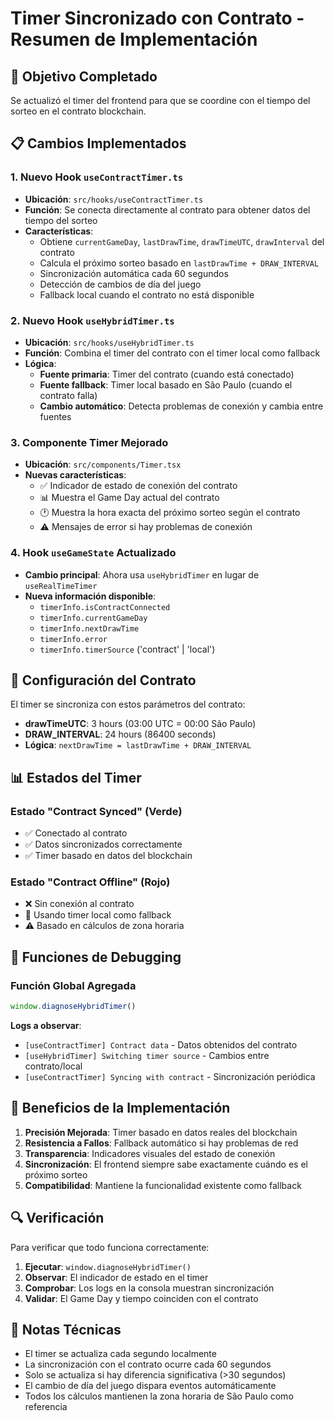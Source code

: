 # Timer Sincronizado con Contrato - Resumen de Implementación

## 🎯 Objetivo Completado
Se actualizó el timer del frontend para que se coordine con el tiempo del sorteo en el contrato blockchain.

## 📋 Cambios Implementados

### 1. Nuevo Hook `useContractTimer.ts`
- **Ubicación**: `src/hooks/useContractTimer.ts`
- **Función**: Se conecta directamente al contrato para obtener datos del tiempo del sorteo
- **Características**:
  - Obtiene `currentGameDay`, `lastDrawTime`, `drawTimeUTC`, `drawInterval` del contrato
  - Calcula el próximo sorteo basado en `lastDrawTime + DRAW_INTERVAL`
  - Sincronización automática cada 60 segundos
  - Detección de cambios de día del juego
  - Fallback local cuando el contrato no está disponible

### 2. Nuevo Hook `useHybridTimer.ts`
- **Ubicación**: `src/hooks/useHybridTimer.ts`
- **Función**: Combina el timer del contrato con el timer local como fallback
- **Lógica**:
  - **Fuente primaria**: Timer del contrato (cuando está conectado)
  - **Fuente fallback**: Timer local basado en São Paulo (cuando el contrato falla)
  - **Cambio automático**: Detecta problemas de conexión y cambia entre fuentes

### 3. Componente Timer Mejorado
- **Ubicación**: `src/components/Timer.tsx`
- **Nuevas características**:
  - ✅ Indicador de estado de conexión del contrato
  - 📊 Muestra el Game Day actual del contrato
  - 🕐 Muestra la hora exacta del próximo sorteo según el contrato
  - ⚠️ Mensajes de error si hay problemas de conexión

### 4. Hook `useGameState` Actualizado
- **Cambio principal**: Ahora usa `useHybridTimer` en lugar de `useRealTimeTimer`
- **Nueva información disponible**:
  - `timerInfo.isContractConnected`
  - `timerInfo.currentGameDay`
  - `timerInfo.nextDrawTime`
  - `timerInfo.error`
  - `timerInfo.timerSource` ('contract' | 'local')

## 🔧 Configuración del Contrato

El timer se sincroniza con estos parámetros del contrato:
- **drawTimeUTC**: 3 hours (03:00 UTC = 00:00 São Paulo)
- **DRAW_INTERVAL**: 24 hours (86400 seconds)
- **Lógica**: `nextDrawTime = lastDrawTime + DRAW_INTERVAL`

## 📊 Estados del Timer

### Estado "Contract Synced" (Verde)
- ✅ Conectado al contrato
- ✅ Datos sincronizados correctamente
- ✅ Timer basado en datos del blockchain

### Estado "Contract Offline" (Rojo)
- ❌ Sin conexión al contrato
- 🔄 Usando timer local como fallback
- ⚠️ Basado en cálculos de zona horaria

## 🧪 Funciones de Debugging

### Función Global Agregada
```javascript
window.diagnoseHybridTimer()
```

**Logs a observar**:
- `[useContractTimer] Contract data` - Datos obtenidos del contrato
- `[useHybridTimer] Switching timer source` - Cambios entre contrato/local
- `[useContractTimer] Syncing with contract` - Sincronización periódica

## 🚀 Beneficios de la Implementación

1. **Precisión Mejorada**: Timer basado en datos reales del blockchain
2. **Resistencia a Fallos**: Fallback automático si hay problemas de red
3. **Transparencia**: Indicadores visuales del estado de conexión
4. **Sincronización**: El frontend siempre sabe exactamente cuándo es el próximo sorteo
5. **Compatibilidad**: Mantiene la funcionalidad existente como fallback

## 🔍 Verificación

Para verificar que todo funciona correctamente:

1. **Ejecutar**: `window.diagnoseHybridTimer()`
2. **Observar**: El indicador de estado en el timer
3. **Comprobar**: Los logs en la consola muestran sincronización
4. **Validar**: El Game Day y tiempo coinciden con el contrato

## 📝 Notas Técnicas

- El timer se actualiza cada segundo localmente
- La sincronización con el contrato ocurre cada 60 segundos
- Solo se actualiza si hay diferencia significativa (>30 segundos)
- El cambio de día del juego dispara eventos automáticamente
- Todos los cálculos mantienen la zona horaria de São Paulo como referencia 